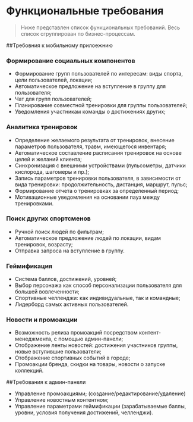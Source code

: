 # Функциональные требования

> Ниже представлен список функциональных требований. Весь список сгруппирован по бизнес-процессам.

##Требовния к мобильному прилоежнию

### Формирование социальных компонентов
 -  Формирование групп пользователей по интересам: виды спорта, цели пользователей, локации;
 -  Автоматическое предложение на вступление в группу для пользователя;
 -  Чат для групп пользователей;
 -  Планирование совместной тренировки для группы пользователей;
 -  Уведомления участникам команды о достижениях других;

### Аналитика тренировок
 -  Определение желаемого результата от тренировок, внесение параметров пользователя, травм, имеющегося инвентаря;
 -  Автоматическое составление расписания тренировок на основе целей и желаний клиента;
 -  Синхронизация с внешними устройствами (пульсометры, датчики кислорода, шагомеры и пр.);
 -  Запись параметров тренировки пользователя, в зависимости от вида тренировки: продолжительность, дистанция, маршрут, пульс;
 -  Формирование отчета о тренировках за определенный период;
 -  Мотивационные уведомления на основании пауз между тренировками.

### Поиск других спортсменов
 - Ручной поиск людей по фильтрам;
 - Автоматическое предложение людей по локации, видам тренировок, возрасту;
 - Отправка запроса на вступление в группу.

### Геймификация
 - Система баллов, достижений, уровней;
 - Выбор персонажа как способ персонализации пользователя для большей вовлеченности;
 - Спортивные челленджи: как индивидуальные, так и командные;
 - Лидерборд самых активных пользователей.

### Новости и промоакции
 - Возможность релиза промоакций посредством контент-менеджмента, с помощью админ-панели;
 - Отображение ленты новостей: достижения участников группы, новые вступившие пользователи;
 - Отображение спортивных событий в городе;
 - Промоакции бренда, скидки на товары, новости о запуске коллекций.

##Требования к админ-панели
- Управление промоакциями; (создание/редактирование/удаление)
- Управление новостным контентном;
- Управление параметрами геймификации (зарабатываемые баллы, уровни, условия получения достижений, челленджи).
